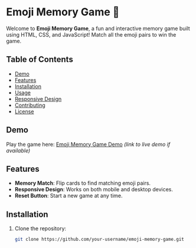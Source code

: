 # Emoji Memory Game 🎉

Welcome to **Emoji Memory Game**, a fun and interactive memory game built using HTML, CSS, and JavaScript! Match all the emoji pairs to win the game.

## Table of Contents
- [Demo](https://memoryflipfind.netlify.app/)
- [Features](#features)
- [Installation](#installation)
- [Usage](#usage)
- [Responsive Design](#responsive-design)
- [Contributing](#contributing)
- [License](#license)

## Demo
Play the game here: [Emoji Memory Game Demo](#) _(link to live demo if available)_

## Features
- **Memory Match**: Flip cards to find matching emoji pairs.
- **Responsive Design**: Works on both mobile and desktop devices.
- **Reset Button**: Start a new game at any time.

## Installation
1. Clone the repository:
   ```bash
   git clone https://github.com/your-username/emoji-memory-game.git
